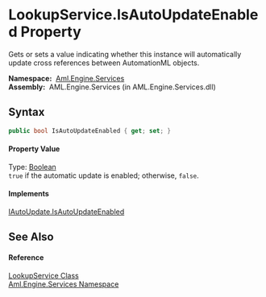 LookupService.IsAutoUpdateEnabled Property
==========================================
Gets or sets a value indicating whether this instance will automatically update cross references between AutomationML objects.

  **Namespace:**  [Aml.Engine.Services][1]  
  **Assembly:**  AML.Engine.Services (in AML.Engine.Services.dll)

Syntax
------

```csharp
public bool IsAutoUpdateEnabled { get; set; }
```

#### Property Value
Type: [Boolean][2]  
`true` if the automatic update is enabled; otherwise, `false`. 
#### Implements
[IAutoUpdate.IsAutoUpdateEnabled][3]  


See Also
--------

#### Reference
[LookupService Class][4]  
[Aml.Engine.Services Namespace][1]  

[1]: ../README.md
[2]: https://docs.microsoft.com/dotnet/api/system.boolean
[3]: ../../Aml.Engine.Services.Interfaces/IAutoUpdate/IsAutoUpdateEnabled.md
[4]: README.md
[5]: https://www.automationml.org
[6]: ../../icons/logoShade.png